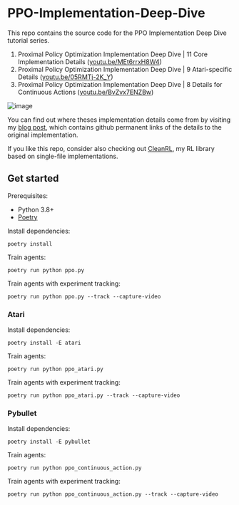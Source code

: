 # PPO-Implementation-Deep-Dive

This repo contains the source code for the PPO Implementation Deep Dive tutorial series. 

1. Proximal Policy Optimization Implementation Deep Dive | 11 Core Implementation Details ([youtu.be/MEt6rrxH8W4](https://youtu.be/MEt6rrxH8W4))
2. Proximal Policy Optimization Implementation Deep Dive | 9 Atari-specific Details ([youtu.be/05RMTj-2K_Y](https://youtu.be/05RMTj-2K_Y))
3. Proximal Policy Optimization Implementation Deep Dive | 8 Details for Continuous Actions ([youtu.be/BvZvx7ENZBw](https://youtu.be/BvZvx7ENZBw))

![image](https://user-images.githubusercontent.com/5555347/144305162-435cf10f-780a-4681-bb7e-95b84f4e0146.png)



You can find out where theses implementation details come from by visiting 
my [blog post](https://costa.sh/blog-the-32-implementation-details-of-ppo.html), which contains
github permanent links of the details to the original implementation.

If you like this repo, consider also checking out [CleanRL](https://github.com/vwxyzjn/cleanrl), my RL library based on single-file implementations.


## Get started

Prerequisites:
* Python 3.8+
* [Poetry](https://python-poetry.org)

Install dependencies:
```
poetry install
```

Train agents:
```
poetry run python ppo.py
```

Train agents with experiment tracking:
```
poetry run python ppo.py --track --capture-video
```

### Atari
Install dependencies:
```
poetry install -E atari
```
Train agents:
```
poetry run python ppo_atari.py
```
Train agents with experiment tracking:
```
poetry run python ppo_atari.py --track --capture-video
```


### Pybullet
Install dependencies:
```
poetry install -E pybullet
```
Train agents:
```
poetry run python ppo_continuous_action.py
```
Train agents with experiment tracking:
```
poetry run python ppo_continuous_action.py --track --capture-video
```
